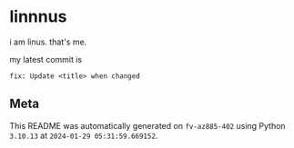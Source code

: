 # linnnus

i am linus. that's me.

my latest commit is

```
fix: Update <title> when changed
```

## Meta

This README was automatically generated on `fv-az885-402` using Python
`3.10.13` at `2024-01-29 05:31:59.669152`.
